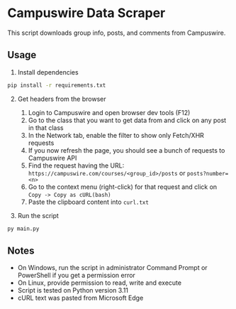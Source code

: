 # Campuswire Data Scraper

This script downloads group info, posts, and comments from Campuswire.


## Usage

1. Install dependencies
```bash
pip install -r requirements.txt
```
2. Get headers from the browser

   1. Login to Campuswire and open browser dev tools (F12)
   2. Go to the class that you want to get data from and click on any post in that class
   3. In the Network tab, enable the filter to show only Fetch/XHR requests
   4. If you now refresh the page, you should see a bunch of requests to Campuswire API
   5. Find the request having the URL: `https://campuswire.com/courses/<group_id>/posts` or `posts?number=<n>`
   6. Go to the context menu (right-click) for that request and click on `Copy -> Copy as cURL(bash)`
   7. Paste the clipboard content into `curl.txt`

3. Run the script
```bash
py main.py
```

## Notes

* On Windows, run the script in administrator Command Prompt or PowerShell if you get a permission error
* On Linux, provide permission to read, write and execute
* Script is tested on Python version 3.11
* cURL text was pasted from Microsoft Edge

